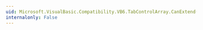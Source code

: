 ```yaml
---
uid: Microsoft.VisualBasic.Compatibility.VB6.TabControlArray.CanExtend(System.Object)
internalonly: False
---
```

